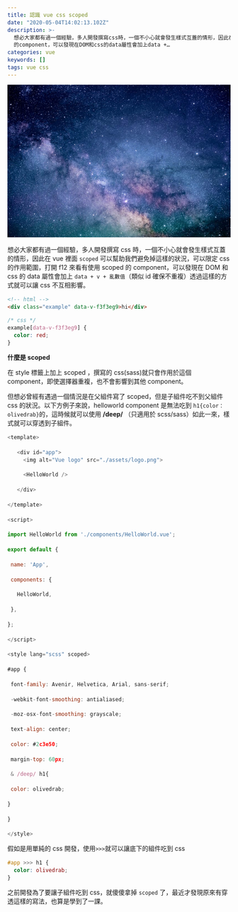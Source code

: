 ```yaml
---
title: 認識 vue css scoped
date: "2020-05-04T14:02:13.102Z"
description: >-
  想必大家都有過一個經驗，多人開發撰寫css時，一個不小心就會發生樣式互蓋的情形，因此在vue裡面scoped可以幫助我們避免掉這樣的狀況，可以限定css的作用範圍，打開f12來看有使用scoped
  的component，可以發現在DOM和css的data屬性會加上data +…
categories: vue
keywords: []
tags: vue css
---
```


![](/img/1__QCFDDzRri5TbYnRWefOV9w.jpeg)

想必大家都有過一個經驗，多人開發撰寫 css 時，一個不小心就會發生樣式互蓋的情形，因此在 vue 裡面 `scoped` 可以幫助我們避免掉這樣的狀況，可以限定 css 的作用範圍，打開 f12 來看有使用 scoped 的 component，可以發現在 DOM 和 css 的 data 屬性會加上 `data + v + 亂數值`（類似 id 確保不重複）透過這樣的方式就可以讓 css 不互相影響。

```html
<!-- html -->
<div class="example" data-v-f3f3eg9>hi</div>
```

```css
/* css */
example[data-v-f3f3eg9] {
  color: red;
}
```

**什麼是 scoped**

在 style 標籤上加上 scoped ，撰寫的 css(sass)就只會作用於這個 component，即使選擇器重複，也不會影響到其他 component。

但想必曾經有遇過一個情況是在父組件寫了 scoped，但是子組件吃不到父組件 css 的狀況。以下方例子來說，helloworld component 是無法吃到 `h1{color：olivedrab}`的，這時候就可以使用 **/deep/** （只適用於 scss/sass）如此一來，樣式就可以穿透到子組件。

```javascript
<template>

   <div id="app">
     <img alt="Vue logo" src="./assets/logo.png">

     <HelloWorld />

   </div>

</template>

<script>

import HelloWorld from './components/HelloWorld.vue';

export default {

 name: 'App',

 components: {

   HelloWorld,

 },

};

</script>

<style lang="scss" scoped>

#app {

 font-family: Avenir, Helvetica, Arial, sans-serif;

 -webkit-font-smoothing: antialiased;

 -moz-osx-font-smoothing: grayscale;

 text-align: center;

 color: #2c3e50;

 margin-top: 60px;

 & /deep/ h1{

 color: olivedrab;

}

}

</style>
```

假如是用單純的 css 開發，使用`>>>`就可以讓底下的組件吃到 css

```css
#app >>> h1 {
  color: olivedrab;
}
```

之前開發為了要讓子組件吃到 css，就傻傻拿掉 `scoped` 了，最近才發現原來有穿透這樣的寫法，也算是學到了一課。
